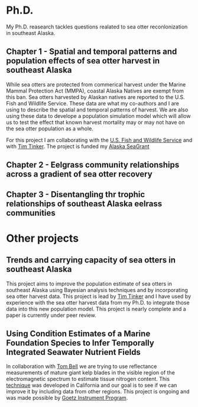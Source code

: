 # Ph.D.

My Ph.D. reasearch tackles questions realated to sea otter reconlonization in southeast Alaska. 

## Chapter 1 - Spatial and temporal patterns and population effects of sea otter harvest in southeast Alaska
While sea otters are protected from commerical harvest under the Marine Mammal Protection Act (MMPA), coastal Alaska Natives are exempt from this ban. Sea otters harvested by Alaskan natives are reported to the U.S. Fish and Wildlife Service. These data are what my co-authors and I are using to describe the spatial and temporal patterns of harvest. We are also using these data to develope a population simulation model which will allow us to test the effect that known harvest mortality may or may not have on the sea otter population as a whole. 

For this project I am collaborating with the [U.S. Fish and Wildlife Service](https://www.fws.gov/alaska/) and with [Tim Tinker](https://werc.ucsc.edu/Tinker/Tinker_dk.html). The project is funded my [Alaska SeaGrant](https://alaskaseagrant.org/)

## Chapter 2 - Eelgrass community relationships across a gradient of sea otter recovery

## Chapter 3 - Disentangling thr trophic relationships of southeast Alaska eelrass communities

# Other projects

## Trends and carrying capacity of sea otters in southeast Alaska
This project aims to improve the population estimate of sea otters in southeast Alaska using Bayesian analysis techniques and by incorporating sea otter harvest data. This project is lead by [Tim Tinker](https://werc.ucsc.edu/Tinker/Tinker_dk.html) and I have used by experience with the sea otter harvest data from my Ph.D. to integrate those data into this new population model. This project is nearly complete and a paper is currently under peer review.

## Using Condition Estimates of a Marine Foundation Species to Infer Temporally Integrated Seawater Nutrient Fields
In collaboration with [Tom Bell](http://www.tomwbell.net/about.html) we are trying to use reflectance measurements of mature giant kelp blades in the visible region of the electromagnetic spectrum to estimate tissue nitrogen content. This [technique](http://www.tomwbell.net/uploads/5/6/9/7/56976837/bell_etal_2015_rse.pdf) was developed in California and our goal is to see if we can improve it by including data from other regions. This project is ongoing and was made possible by [Goetz Instrument Program](https://www.malvernpanalytical.com/en/about-us/our-brands/asd-inc/student-support-programs/goetz-instrument-program).

